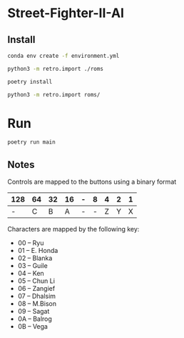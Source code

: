 # Street-Fighter-II-AI

## Install

```bash
conda env create -f environment.yml
```

```bash
python3 -m retro.import ./roms
```

```bash
poetry install
```

```bash
python3 -m retro.import roms/
```

# Run
```bash
poetry run main
```

## Notes

Controls are mapped to the buttons using a binary format

| 128 | 64 | 32 | 16 | - | 8 | 4 | 2 | 1 |
| --- | -- | -- | -- | - | - | - | - | - |
|  -  |  C |  B |  A | - | - | Z | Y | X |

Characters are mapped by the following key:
- 00 – Ryu
- 01 – E. Honda
- 02 – Blanka
- 03 – Guile
- 04 – Ken
- 05 – Chun Li
- 06 – Zangief
- 07 – Dhalsim
- 08 – M.Bison
- 09 – Sagat
- 0A – Balrog
- 0B – Vega
